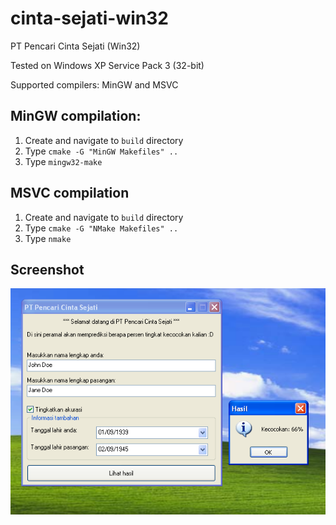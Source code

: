# cinta-sejati-win32
PT Pencari Cinta Sejati (Win32)

Tested on Windows XP Service Pack 3 (32-bit)

Supported compilers: MinGW and MSVC

## MinGW compilation:
1. Create and navigate to `build` directory
2. Type `cmake -G "MinGW Makefiles" ..`
3. Type `mingw32-make`

## MSVC compilation
1. Create and navigate to `build` directory
2. Type `cmake -G "NMake Makefiles" ..`
3. Type `nmake`

## Screenshot
![screenshot](https://github.com/michaelrk02/cinta-sejati-win32/raw/master/docs/screenshot.png)
